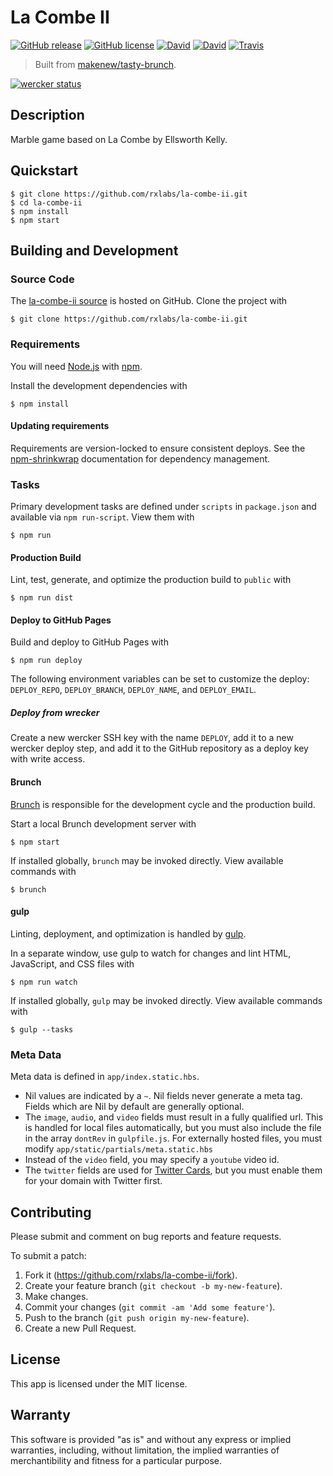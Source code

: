 # La Combe II

[![GitHub release](https://img.shields.io/github/release/rxlabs/la-combe-ii.svg)](https://github.com/rxlabs/la-combe-ii/releases)
[![GitHub license](https://img.shields.io/github/license/rxlabs/la-combe-ii.svg)](./LICENSE.txt)
[![David](https://img.shields.io/david/rxlabs/la-combe-ii.svg)](https://david-dm.org/rxlabs/la-combe-ii)
[![David](https://img.shields.io/david/dev/rxlabs/la-combe-ii.svg)](https://david-dm.org/rxlabs/la-combe-ii#info=devDependencies)
[![Travis](https://img.shields.io/travis/rxlabs/la-combe-ii.svg)](https://travis-ci.org/rxlabs/la-combe-ii)

> Built from [makenew/tasty-brunch](https://github.com/makenew/tasty-brunch).

[![wercker status](https://app.wercker.com/status/36edf188b12687286900c8f3305538c6/m/ "wercker status")](https://app.wercker.com/project/byKey/36edf188b12687286900c8f3305538c6)

## Description

Marble game based on La Combe by Ellsworth Kelly.

## Quickstart

```
$ git clone https://github.com/rxlabs/la-combe-ii.git
$ cd la-combe-ii
$ npm install
$ npm start
```

## Building and Development

### Source Code

The [la-combe-ii source] is hosted on GitHub.
Clone the project with

```
$ git clone https://github.com/rxlabs/la-combe-ii.git
```

[la-combe-ii source]: https://github.com/rxlabs/la-combe-ii

### Requirements

You will need [Node.js] with [npm].

Install the development dependencies with

```
$ npm install
```

[Node.js]: https://nodejs.org/
[npm]: https://www.npmjs.com/

#### Updating requirements

Requirements are version-locked to ensure consistent deploys.
See the [npm-shrinkwrap] documentation for dependency management.

[npm-shrinkwrap]: https://docs.npmjs.com/cli/shrinkwrap

### Tasks

Primary development tasks are defined under `scripts` in `package.json`
and available via `npm run-script`.
View them with

```
$ npm run
```

#### Production Build

Lint, test, generate, and optimize the production build to `public` with

```
$ npm run dist
```

#### Deploy to GitHub Pages

Build and deploy to GitHub Pages with

```
$ npm run deploy
```

The following environment variables can be set to customize the deploy:
`DEPLOY_REPO`, `DEPLOY_BRANCH`, `DEPLOY_NAME`, and `DEPLOY_EMAIL`.

##### Deploy from wrecker

Create a new wercker SSH key with the name `DEPLOY`,
add it to a new wercker deploy step,
and add it to the GitHub repository as a deploy key with write access.

#### Brunch

[Brunch] is responsible for the development cycle
and the production build.

Start a local Brunch development server with

```
$ npm start
```

If installed globally, `brunch` may be invoked directly.
View available commands with

```
$ brunch
```

#### gulp

Linting, deployment, and optimization is handled by [gulp].

In a separate window, use gulp to watch for changes
and lint HTML, JavaScript, and CSS files with

```
$ npm run watch
```

If installed globally, `gulp` may be invoked directly.
View available commands with

```
$ gulp --tasks
```

[Brunch]: http://brunch.io/
[gulp]: http://gulpjs.com/

### Meta Data

Meta data is defined in `app/index.static.hbs`.

- Nil values are indicated by a `~`.
  Nil fields never generate a meta tag.
  Fields which are Nil by default are generally optional.
- The `image`, `audio`, and `video` fields must result in a fully qualified url.
  This is handled for local files automatically, but you must also include
  the file in the array `dontRev` in `gulpfile.js`.
  For externally hosted files, you must modify
  `app/static/partials/meta.static.hbs`
- Instead of the `video` field, you may specify a `youtube` video id.
- The `twitter` fields are used for [Twitter Cards], but you must
  enable them for your domain with Twitter first.

[Twitter Cards]: https://dev.twitter.com/cards/

## Contributing

Please submit and comment on bug reports and feature requests.

To submit a patch:

1. Fork it (https://github.com/rxlabs/la-combe-ii/fork).
2. Create your feature branch (`git checkout -b my-new-feature`).
3. Make changes.
4. Commit your changes (`git commit -am 'Add some feature'`).
5. Push to the branch (`git push origin my-new-feature`).
6. Create a new Pull Request.

## License

This app is licensed under the MIT license.

## Warranty

This software is provided "as is" and without any express or
implied warranties, including, without limitation, the implied
warranties of merchantibility and fitness for a particular
purpose.
